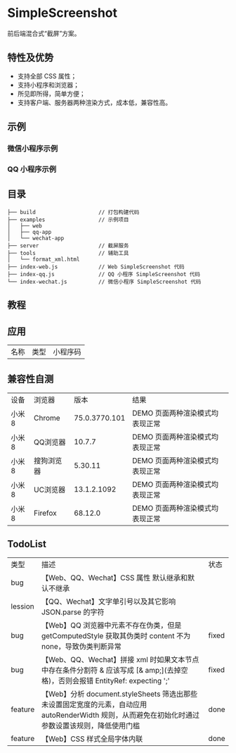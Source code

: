 # SimpleScreenshot

前后端混合式“截屏”方案。

## 特性及优势

- 支持全部 CSS 属性；
- 支持小程序和浏览器；
- 所见即所得，简单方便；
- 支持客户端、服务器两种渲染方式，成本低，兼容性高。

## 示例

### 微信小程序示例

### QQ 小程序示例

## 目录

```
├── build                    // 打包构建代码
├── examples                 // 示例项目
│   ├── web
│   ├── qq-app
│   └── wechat-app
├── server                   // 截屏服务
├── tools                    // 辅助工具
│   └── format_xml.html
├── index-web.js             // Web SimpleScreenshot 代码
├── index-qq.js              // QQ 小程序 SimpleScreenshot 代码
└── index-wechat.js          // 微信小程序 SimpleScreenshot 代码
```

## 教程

## 应用

<table style="word-break: normal;">
  <tr>
    <td>名称</td>
    <td>类型</td>
    <td>小程序码</td>
  </tr>
</table>

## 兼容性自测

<table style="word-break: normal;">
  <tr>
    <td>设备</td>
    <td>浏览器</td>
    <td>版本</td>
    <td>结果</td>
  </tr>
  <tr>
    <td>小米8</td>
    <td>Chrome</td>
    <td>75.0.3770.101</td>
    <td>DEMO 页面两种渲染模式均表现正常</td>
  </tr>
  <tr>
    <td>小米8</td>
    <td>QQ浏览器</td>
    <td>10.7.7</td>
    <td>DEMO 页面两种渲染模式均表现正常</td>
  </tr>
  <tr>
    <td>小米8</td>
    <td>搜狗浏览器</td>
    <td>5.30.11</td>
    <td>DEMO 页面两种渲染模式均表现正常</td>
  </tr>
  <tr>
    <td>小米8</td>
    <td>UC浏览器</td>
    <td>13.1.2.1092</td>
    <td>DEMO 页面两种渲染模式均表现正常</td>
  </tr>
  <tr>
    <td>小米8</td>
    <td>Firefox</td>
    <td>68.12.0</td>
    <td>DEMO 页面两种渲染模式均表现正常</td>
  </tr>
</table>

## TodoList

<table style="word-break: normal;">
  <tr>
    <td>类型</td>
    <td>描述</td>
    <td>状态</td>
  </tr>
  <tr>
    <td>bug</td>
    <td>【Web、QQ、Wechat】CSS 属性 默认继承和默认不继承</td>
    <td></td>
  </tr>
  <tr>
    <td>lession</td>
    <td>【QQ、Wechat】文字单引号以及其它影响 JSON.parse 的字符</td>
    <td></td>
  </tr>
  <tr>
    <td>bug</td>
    <td>【Web】QQ 浏览器中元素不存在伪类，但是 getComputedStyle 获取其伪类时 content 不为 none，导致伪类判断异常 </td>
    <td>fixed</td>
  </tr>
  <tr>
    <td>bug</td>
    <td>【Web、QQ、Wechat】拼接 xml 时如果文本节点中存在条件分割符 & 应该写成 [& amp;](去掉空格)，否则会报错 EntityRef: expecting ';'</td>
    <td>fixed</td>
  </tr>
  <tr>
    <td>feature</td>
    <td>【Web】分析 document.styleSheets 筛选出那些未设置固定宽度的元素，自动应用 autoRenderWidth 规则，从而避免在初始化时通过参数设置该规则，降低使用门槛</td>
    <td>done</td>
  </tr>
  <tr>
    <td>feature</td>
    <td>【Web】CSS 样式全局字体内联</td>
    <td>done</td>
  </tr>
</table>
